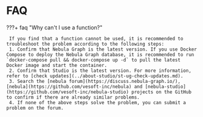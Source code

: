 # FAQ

 ???+ faq "Why can't I use a function?"

     If you find that a function cannot be used, it is recommended to troubleshoot the problem according to the following steps:
     1. Confirm that Nebula Graph is the latest version. If you use Docker Compose to deploy the Nebula Graph database, it is recommended to run `docker-compose pull && docker-compose up -d` to pull the latest Docker image and start the container.
     2. Confirm that Studio is the latest version. For more information, refer to [check updates](../about-studio/st-ug-check-updates.md).
     3. Search the [nebula forum](https://discuss.nebula-graph.io/), [nebula](https://github.com/vesoft-inc/nebula) and [nebula-studio](https://github.com/vesoft-inc/nebula-studio) projects on the GitHub to confirm if there are already similar problems.
     4. If none of the above steps solve the problem, you can submit a problem on the forum.